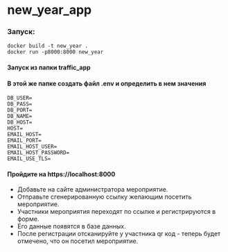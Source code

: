 # new_year_app

### Запуск: 

```
docker build -t new_year .
docker run -p8000:8000 new_year
```
#### Запуск из папки traffic_app
#### В этой же папке создать файл .env и определить в нем значения
```
DB_USER=
DB_PASS=
DB_PORT=
DB_NAME=
DB_HOST=
HOST=
EMAIL_HOST=
EMAIL_PORT=
EMAIL_HOST_USER=
EMAIL_HOST_PASSWORD=
EMAIL_USE_TLS=
```

#### Пройдите на https://localhost:8000

* Добавьте на сайте администратора мероприятие. 
* Отправьте сгенерированную ссылку желающим посетить мероприятие. 
* Участники мероприятия переходят по ссылке и регистрируются в форме. 
* Его данные появятся в базе данных. 
* После регистрации отсканируйте у участника qr код - теперь будет отмечено, что он посетил мероприятие. 
